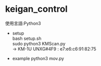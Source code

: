 # keigan_control
使用言語:Python3

- setup  
bash setup.sh  
sudo python3 KMScan.py  
-> KM-1U UNXG#4F9 : e7:e6:c6:91:82:75  

- example
python3 mov.py



